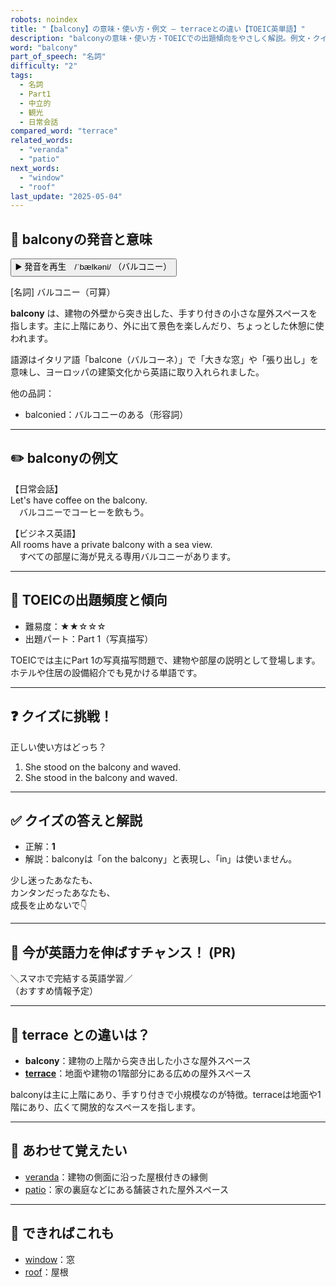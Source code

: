```yaml
---
robots: noindex
title: "【balcony】の意味・使い方・例文 ― terraceとの違い【TOEIC英単語】"
description: "balconyの意味・使い方・TOEICでの出題傾向をやさしく解説。例文・クイズ付きでterraceとの違いもわかりやすく学べます。"
word: "balcony"
part_of_speech: "名詞"
difficulty: "2"
tags:
  - 名詞
  - Part1
  - 中立的
  - 観光
  - 日常会話
compared_word: "terrace"
related_words:
  - "veranda"
  - "patio"
next_words:
  - "window"
  - "roof"
last_update: "2025-05-04"
---
```


## 🔰 balconyの発音と意味

<button class="play-audio" onclick="playTTS('balcony')">
  <span class="play-audio-main">
    ▶️ 発音を再生　/ˈbælkəni/
  </span>
  <span class="play-audio-sub">
    （バルコニー）
  </span>
</button>

[名詞] バルコニー（可算）

**balcony** は、建物の外壁から突き出した、手すり付きの小さな屋外スペースを指します。主に上階にあり、外に出て景色を楽しんだり、ちょっとした休憩に使われます。

語源はイタリア語「balcone（バルコーネ）」で「大きな窓」や「張り出し」を意味し、ヨーロッパの建築文化から英語に取り入れられました。

他の品詞：  
- balconied：バルコニーのある（形容詞）

---

## ✏️ balconyの例文

【日常会話】  
Let's have coffee on the balcony.  
　バルコニーでコーヒーを飲もう。

【ビジネス英語】  
All rooms have a private balcony with a sea view.  
　すべての部屋に海が見える専用バルコニーがあります。

---

## 🎯 TOEICの出題頻度と傾向

- 難易度：★★☆☆☆
- 出題パート：Part 1（写真描写）

TOEICでは主にPart 1の写真描写問題で、建物や部屋の説明として登場します。ホテルや住居の設備紹介でも見かける単語です。

---

## ❓ クイズに挑戦！

正しい使い方はどっち？

1. She stood on the balcony and waved.  
2. She stood in the balcony and waved.

---

## ✅ クイズの答えと解説

- 正解：**1**
- 解説：balconyは「on the balcony」と表現し、「in」は使いません。

少し迷ったあなたも、  
カンタンだったあなたも、  
成長を止めないで👇️

---

## 🚀 今が英語力を伸ばすチャンス！ (PR)

<div class="info-center">
＼スマホで完結する英語学習／<br>  
（おすすめ情報予定）
</div>

---

## 🤔  terrace との違いは？

- **balcony**：建物の上階から突き出した小さな屋外スペース
- **[terrace](/word/terrace/)**：地面や建物の1階部分にある広めの屋外スペース

balconyは主に上階にあり、手すり付きで小規模なのが特徴。terraceは地面や1階にあり、広くて開放的なスペースを指します。

---

## 🧩 あわせて覚えたい

- [veranda](/word/veranda/)：建物の側面に沿った屋根付きの縁側
- [patio](/word/patio/)：家の裏庭などにある舗装された屋外スペース

---

## 📖 できればこれも

- [window](/word/window/)：窓
- [roof](/word/roof/)：屋根

<!-- cvid: aid22_bid47 -->
